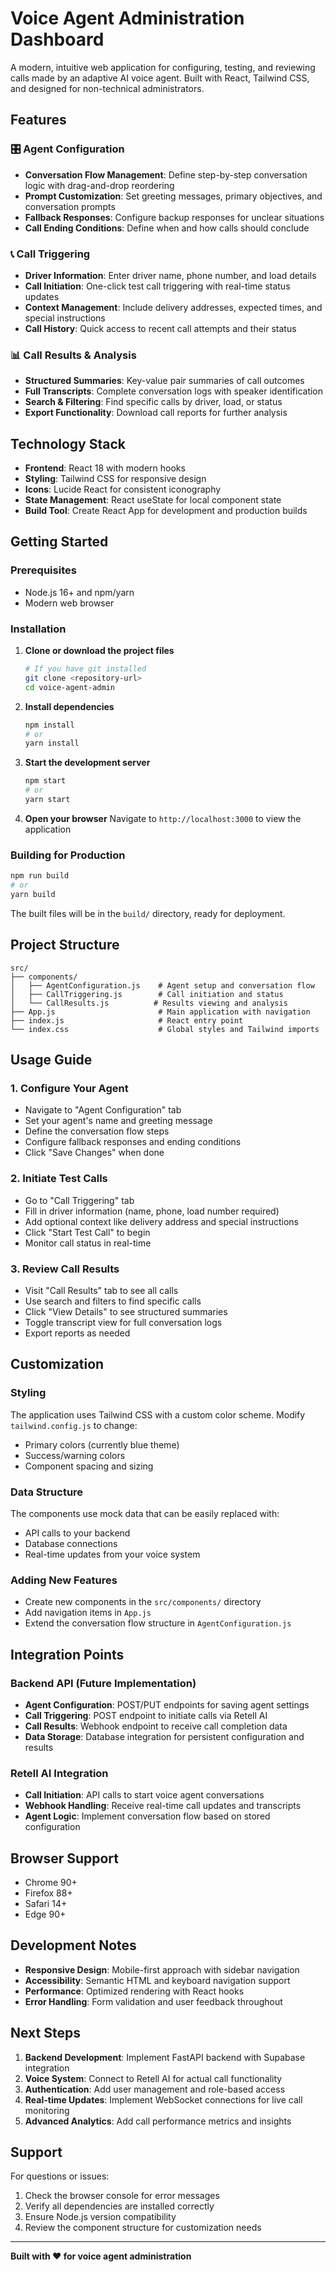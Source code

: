 # Voice Agent Administration Dashboard

A modern, intuitive web application for configuring, testing, and reviewing calls made by an adaptive AI voice agent. Built with React, Tailwind CSS, and designed for non-technical administrators.

## Features

### 🎛️ Agent Configuration
- **Conversation Flow Management**: Define step-by-step conversation logic with drag-and-drop reordering
- **Prompt Customization**: Set greeting messages, primary objectives, and conversation prompts
- **Fallback Responses**: Configure backup responses for unclear situations
- **Call Ending Conditions**: Define when and how calls should conclude

### 📞 Call Triggering
- **Driver Information**: Enter driver name, phone number, and load details
- **Call Initiation**: One-click test call triggering with real-time status updates
- **Context Management**: Include delivery addresses, expected times, and special instructions
- **Call History**: Quick access to recent call attempts and their status

### 📊 Call Results & Analysis
- **Structured Summaries**: Key-value pair summaries of call outcomes
- **Full Transcripts**: Complete conversation logs with speaker identification
- **Search & Filtering**: Find specific calls by driver, load, or status
- **Export Functionality**: Download call reports for further analysis

## Technology Stack

- **Frontend**: React 18 with modern hooks
- **Styling**: Tailwind CSS for responsive design
- **Icons**: Lucide React for consistent iconography
- **State Management**: React useState for local component state
- **Build Tool**: Create React App for development and production builds

## Getting Started

### Prerequisites
- Node.js 16+ and npm/yarn
- Modern web browser

### Installation

1. **Clone or download the project files**
   ```bash
   # If you have git installed
   git clone <repository-url>
   cd voice-agent-admin
   ```

2. **Install dependencies**
   ```bash
   npm install
   # or
   yarn install
   ```

3. **Start the development server**
   ```bash
   npm start
   # or
   yarn start
   ```

4. **Open your browser**
   Navigate to `http://localhost:3000` to view the application

### Building for Production

```bash
npm run build
# or
yarn build
```

The built files will be in the `build/` directory, ready for deployment.

## Project Structure

```
src/
├── components/
│   ├── AgentConfiguration.js    # Agent setup and conversation flow
│   ├── CallTriggering.js        # Call initiation and status
│   └── CallResults.js          # Results viewing and analysis
├── App.js                       # Main application with navigation
├── index.js                     # React entry point
└── index.css                    # Global styles and Tailwind imports
```

## Usage Guide

### 1. Configure Your Agent
- Navigate to "Agent Configuration" tab
- Set your agent's name and greeting message
- Define the conversation flow steps
- Configure fallback responses and ending conditions
- Click "Save Changes" when done

### 2. Initiate Test Calls
- Go to "Call Triggering" tab
- Fill in driver information (name, phone, load number required)
- Add optional context like delivery address and special instructions
- Click "Start Test Call" to begin
- Monitor call status in real-time

### 3. Review Call Results
- Visit "Call Results" tab to see all calls
- Use search and filters to find specific calls
- Click "View Details" to see structured summaries
- Toggle transcript view for full conversation logs
- Export reports as needed

## Customization

### Styling
The application uses Tailwind CSS with a custom color scheme. Modify `tailwind.config.js` to change:
- Primary colors (currently blue theme)
- Success/warning colors
- Component spacing and sizing

### Data Structure
The components use mock data that can be easily replaced with:
- API calls to your backend
- Database connections
- Real-time updates from your voice system

### Adding New Features
- Create new components in the `src/components/` directory
- Add navigation items in `App.js`
- Extend the conversation flow structure in `AgentConfiguration.js`

## Integration Points

### Backend API (Future Implementation)
- **Agent Configuration**: POST/PUT endpoints for saving agent settings
- **Call Triggering**: POST endpoint to initiate calls via Retell AI
- **Call Results**: Webhook endpoint to receive call completion data
- **Data Storage**: Database integration for persistent configuration and results

### Retell AI Integration
- **Call Initiation**: API calls to start voice agent conversations
- **Webhook Handling**: Receive real-time call updates and transcripts
- **Agent Logic**: Implement conversation flow based on stored configuration

## Browser Support

- Chrome 90+
- Firefox 88+
- Safari 14+
- Edge 90+

## Development Notes

- **Responsive Design**: Mobile-first approach with sidebar navigation
- **Accessibility**: Semantic HTML and keyboard navigation support
- **Performance**: Optimized rendering with React hooks
- **Error Handling**: Form validation and user feedback throughout

## Next Steps

1. **Backend Development**: Implement FastAPI backend with Supabase integration
2. **Voice System**: Connect to Retell AI for actual call functionality
3. **Authentication**: Add user management and role-based access
4. **Real-time Updates**: Implement WebSocket connections for live call monitoring
5. **Advanced Analytics**: Add call performance metrics and insights

## Support

For questions or issues:
1. Check the browser console for error messages
2. Verify all dependencies are installed correctly
3. Ensure Node.js version compatibility
4. Review the component structure for customization needs

---

**Built with ❤️ for voice agent administration**
